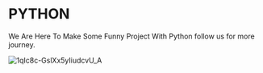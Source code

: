 <h1><b>PYTHON</b></h1>
We Are Here To Make Some Funny Project With Python follow us for more journey.

![1qIc8c-GslXx5yIiudcvU_A](https://github.com/user-attachments/assets/4c056ac1-1198-4e42-8593-0a82095c0b3e)
